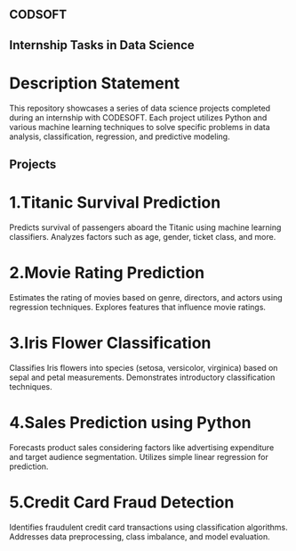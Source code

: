 ## CODSOFT
## Internship Tasks in Data Science
# Description Statement
This repository showcases a series of data science projects completed during an internship with CODESOFT. Each project utilizes Python and various machine learning techniques to solve specific problems in data analysis, classification, regression, and predictive modeling.
## Projects

# 1.Titanic Survival Prediction
Predicts survival of passengers aboard the Titanic using machine learning classifiers. Analyzes factors such as age, gender, ticket class, and more.

# 2.Movie Rating Prediction
Estimates the rating of movies based on genre, directors, and actors using regression techniques. Explores features that influence movie ratings.

# 3.Iris Flower Classification
Classifies Iris flowers into species (setosa, versicolor, virginica) based on sepal and petal measurements. Demonstrates introductory classification techniques.

# 4.Sales Prediction using Python
Forecasts product sales considering factors like advertising expenditure and target audience segmentation. Utilizes simple linear regression for prediction.

# 5.Credit Card Fraud Detection
Identifies fraudulent credit card transactions using classification algorithms. Addresses data preprocessing, class imbalance, and model evaluation.
